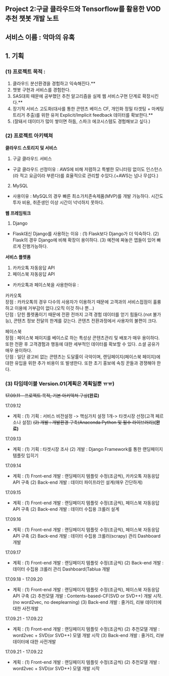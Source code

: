 ## Project 2:구글 클라우드와 Tensorflow를 활용한 VOD 추천 챗봇 개발 노트
## 서비스 이름 : 악마의 유혹

## 1. 기획

### (1) 프로젝트 목적 : 
1. 클라우드 분산환경을 경험하고 익숙해진다.**<br>
2. 챗봇 구현과 서비스를 경험한다.<br>
3. SAS대회 때문에 공부했던 추천 알고리즘을 실제 웹 서비스구현 단계로 확장시킨다.**<br>
4. 장기적 서비스 고도화(대사를 통한 콘텐츠 베이스 CF, 개인화 정밀 타겟팅 + 마케팅 트리거 추출)를 위한 유저 Explicit/Implicit feedback 데이터를 확보한다.**<br>
5. (잘돼서 데이터가 많이 쌓이면 하둡, 스파크 에코시스템도 경험해보고 싶다.)<br>


### (2) 프로젝트 아키텍쳐

**클라우드 스토리지 및 서비스**
1. 구글 클라우드 서비스 
* 구글 클라우드 선정이유 : AWS에 비해 저렴하고 특별한 모니터링 없이도 인스턴스(라 적고 요금이라 부른다)를 효율적으로 관리할 수있다.(+AWS는 넘나 무섭다.)

2. MySQL
* 사용이유 : MySQL의 경우 빠른 최소가치존속제품(MVP)를 개발 가능하다. 시간도 투자 비용, 취준생인 이상 시간이 넉넉하지 못하다.

**웹 프레임워크**
1. Django
* Flask대신 Django를 사용하는 이유 : (1) Flask보다 Django가 더 익숙하다. (2) Flask의 경우 Django에 비해 확장이 용이하다. (3) 예전에 짜놓은 앱들이 있어 빠르게 진행가능하다.

**서비스 플렛폼**
1. 카카오톡 자동응답 API 
2. 페이스북 자동응답 API
* 카카오톡과 페이스북을 사용한아유 : 

카카오톡<br> 
장점 : 카카오톡의 경우 다수의 사용자가 이용하기 때문에 고객과의 서비스접점이 훌륭하고 이용에 거부감이 없다.(오직 이것 하나 뿐...)<br>
단점 : 닫힌 플렛폼이기 때문에 전환 전까지 고객 경험 데이터를 얻기 힘들다.(not 불가능), 콘텐츠 정보 전달의 한계를 갖는다. 콘텐츠 전환과정에서 사용자의 불편이 크다.<br>

페이스북<br>
장점 : 페이스북 페이지를 베이스로 하는 특성상 콘텐츠관리 및 배포가 매우 용이하다. 또한 전환 후 고객경험과 행동에 대한 세부적인 데이터를 확보할 수 있다. 소셜 공유가 매우 용이하다.<br>
단점 : 일단 광고비 없는 콘텐츠는 도달률이 극악이며, 랜딩페이지(페이스북 페이지)에 대한 유입을 위한 추가 비용이 또 발생한다. 또한 초기 홍보에 속칭 꾼들과 경쟁해야 한다.<br>


### (3) 타임테이블 Version.01(계획은 계획일뿐 ㅠㅠ)
~~17.09.11 - 프로젝트 목적, 기본 아키텍쳐 구상~~**(완료)**

17.09.12 
- 계획 : 
(1) 기획 : 서비스 비전설정 -> 핵심가치 설정 1개-> 타겟시장 선정(고객 페르소나 설정)
~~(2) 개발 : 개발환경 구축(Anaconda Python 및 필수 라이브러리)~~**(완료)**

17.09.13 
- 계획 : 
(1) 기획 : 타겟시장 조사
(2) 개발 : Django Framework를 통한 랜딩페이지 템플릿 입히기

17.09.14 
- 계획 : 
(1) Front-end 개발 : 랜딩페이지 템플릿 수정(조금씩), 카카오톡 자동응답 API 구축
(2) Back-end 개발 : 데이터 파이프라인 설계(매우 간단하게)

17.09.15
- 계획 : 
(1) Front-end 개발 : 랜딩페이지 템플릿 수정(조금씩), 페이스북 자동응답 API 구축
(2) Back-end 개발 : 데이터 수집용 크롤러 설계

17.09.16
- 계획 : 
(1) Front-end 개발 : 랜딩페이지 템플릿 수정(조금씩), 페이스북 자동응답 API 구축
(2) Back-end 개발 : 데이터 수집용 크롤러(scrapy) 관리 Dashboard 개발

17.09.17
- 계획 : 
(1) Front-end 개발 : 랜딩페이지 템플릿 수정(조금씩)
(2) Back-end 개발 : 데이터 수집용 크롤러 관리 Dashboard(Tablua 개발

17.09.18 - 17.09.20
- 계획 : 
(1) Front-end 개발 : 랜딩페이지 템플릿 수정(조금씩), 페이스북 자동응답 API 구축
(2) 추천모델 개발 : Contents-based-CF(SVD or SVD++) 개발 시작.(no word2vec, no deeplearning)
(3) Back-end 개발 : 줄거리, 리뷰 데이터에 대한 사전개발

17.09.21 - 17.09.22
- 계획 : 
(1) Front-end 개발 : 랜딩페이지 템플릿 수정(조금씩)
(2) 추천모델 개발 : word2vec + SVD(or SVD++) 모델 개발 시작
(3) Back-end 개발 : 줄거리, 리뷰 데이터에 대한 사전개발

17.09.21 - 17.09.22
- 계획 : 
(1) Front-end 개발 : 랜딩페이지 템플릿 수정(조금씩)
(2) 추천모델 개발 : word2vec + SVD(or SVD++) 모델 개발 시작
